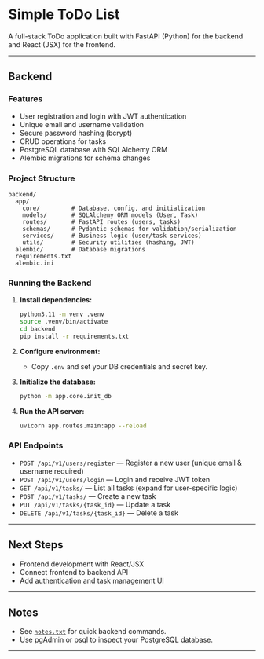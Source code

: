 # Simple ToDo List

A full-stack ToDo application built with FastAPI (Python) for the backend and React (JSX) for the frontend.

---

## Backend

### Features

- User registration and login with JWT authentication
- Unique email and username validation
- Secure password hashing (bcrypt)
- CRUD operations for tasks
- PostgreSQL database with SQLAlchemy ORM
- Alembic migrations for schema changes

### Project Structure

```
backend/
  app/
    core/         # Database, config, and initialization
    models/       # SQLAlchemy ORM models (User, Task)
    routes/       # FastAPI routes (users, tasks)
    schemas/      # Pydantic schemas for validation/serialization
    services/     # Business logic (user/task services)
    utils/        # Security utilities (hashing, JWT)
  alembic/        # Database migrations
  requirements.txt
  alembic.ini
```

### Running the Backend

1. **Install dependencies:**
    ```bash
    python3.11 -m venv .venv
    source .venv/bin/activate
    cd backend
    pip install -r requirements.txt
    ```

2. **Configure environment:**
    - Copy `.env` and set your DB credentials and secret key.

3. **Initialize the database:**
    ```bash
    python -m app.core.init_db
    ```

4. **Run the API server:**
    ```bash
    uvicorn app.routes.main:app --reload
    ```

### API Endpoints

- `POST /api/v1/users/register` — Register a new user (unique email & username required)
- `POST /api/v1/users/login` — Login and receive JWT token
- `GET /api/v1/tasks/` — List all tasks (expand for user-specific logic)
- `POST /api/v1/tasks/` — Create a new task
- `PUT /api/v1/tasks/{task_id}` — Update a task
- `DELETE /api/v1/tasks/{task_id}` — Delete a task

---

## Next Steps

- Frontend development with React/JSX
- Connect frontend to backend API
- Add authentication and task management UI

---

## Notes

- See [`notes.txt`](notes.txt) for quick backend commands.
- Use pgAdmin or psql to inspect your PostgreSQL database.

---